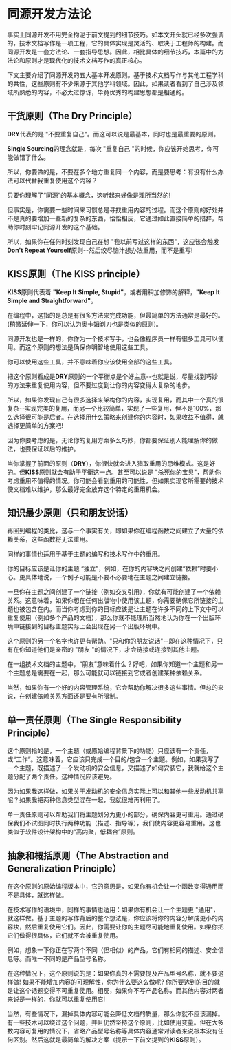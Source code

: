 # 同源开发方法论

事实上同源开发不用完全拘泥于前文提到的细节技巧。如本文开头就已经多次强调的，技术文档写作是一项工程，它的具体实现是灵活的、取决于工程师的构建。而同源开发是一套方法论、一套指导思想。因此，相比具体的细节技巧，本篇中的方法论和原则才是现代化的技术文档写作的真正核心。

下文主要介绍了同源开发的五大基本开发原则。基于技术文档写作与其他工程学科的共性，这些原则有不少来源于其他学科领域。因此，如果读者看到了自己涉及领域所熟悉的内容，不必太过惊讶，毕竟优秀的构建思想都是相通的。

## 干货原则（The Dry Principle）


**DRY**代表的是 "不要重复自己"。而这可以说是最基本，同时也是最重要的原则。

**Single Sourcing**的理念就是，每次 "重复自己 "的时候，你应该开始思考，你可能做错了什么。

所以，你要做的是，不要在多个地方重复同一个内容，而是要思考：有没有什么办法可以代替我重复使用这个内容？

只要你理解了“同源”的基本概念，这听起来好像是理所当然的!

但事实是，你需要一些时间来习惯总是寻找重用内容的过程。而这个原则的好处并不是真的要增加一些新的复杂的东西，恰恰相反，它通过如此直接简单的措辞，帮助你时刻牢记同源开发的这个基础。

所以，如果你在任何时刻发现自己在想 "我以前写过这样的东西"，这应该会触发**Don't Repeat Yourself**原则--然后绞尽脑汁想办法重用，而不是重写!



## KISS原则（The KISS principle）


**KISS**原则代表着 **"Keep It Simple, Stupid"**，或者用稍加修饰的解释，**"Keep It Simple and Straightforward"**。

在编程中，这指的是总是有很多方法来完成功能，但最简单的方法通常是最好的。(稍微延伸一下，你可以认为奥卡姆剃刀也是类似的原则)。

同源开发也是一样的，你作为一个技术写手，也会像程序员一样有很多工具可以使用。而这个原则的想法是确保你明智地使用这些工具。

你可以使用这些工具，并不意味着你应该使用全部的这些工具。

把这个原则看成是**DRY**原则的一个平衡点是个好主意--也就是说，尽量找到巧妙的方法来重复使用内容，但不要过度到让你的内容变得太复杂的地步。

所以，如果你发现自己有很多选择来架构你的内容，实现复用，而其中一个真的很复杂--实现完美的复用，而另一个比较简单，实现了一些复用，但不是100%，那么选择很可能是后者。在选择用什么策略来创建你的内容时，如果收益不值得，就选择更简单的方案吧!

因为你要考虑的是，无论你的复用方案多么巧妙，你都要保证别人能理解你的做法，也要保证以后的维护。

当你掌握了前面的原则（**DRY**），你很快就会进入猎取重用的思维模式。这是好的。但**KISS**原则就会有助于平衡这一点。甚至可以说是 "杀死你的宝贝"，帮助你考虑重用不值得的情况。你可能会看到重用的可能性，但如果实现它所需要的技术使文档难以维护，那么最好完全放弃这个特定的重用机会。

## 知识最少原则（只和朋友说话）

再回到编程的类比，这与一个事实有关，即如果你在编程函数之间建立了大量的依赖关系，这些函数将无法重用。

同样的事情也适用于基于主题的编写和技术写作中的重用。

你的目标应该是让你的主题 “独立”，例如，在你的内容块之间创建“依赖”时要小心。更具体地说，一个例子可能是不要不必要地在主题之间建立链接。

一旦你在主题之间创建了一个链接（例如交叉引用），你就有可能创建了一个依赖关系。这意味着，如果你想在任何出版物中使用该主题，你需要确保它所链接的主题也被包含在内。而当你考虑到你的目标应该是让主题在许多不同的上下文中可以重复使用（例如多个产品的文档），那么你就不能理所当然地认为你在一个出版环境中链接到的目标主题实际上会出现在另一个出版环境中。

这个原则的另一个名字也许更有帮助。"只和你的朋友说话"--即在这种情况下，只有在你知道他们是亲密的 "朋友 "的情况下，才会链接或连接到其他主题。

在一组技术文档的主题中，“朋友”意味着什么？好吧，如果你知道一个主题和另一个主题总是需要在一起，那么可能就可以链接到它或者创建某种依赖关系。

当然，如果你有一个好的内容管理系统，它会帮助你解决很多这些事情。但总的来说，在创建依赖关系方面还是要有所限制。

## 单一责任原则（The Single Responsibility Principle）


这个原则指的是，一个主题（或原始编程背景下的功能）只应该有一个责任，或“工作”。这意味着，它应该只完成一个目的/包含一个主题。例如，如果我写了一个主题，既描述了一个发动机的安全信息，又描述了如何安装它，我就给这个主题分配了两个责任。这种情况应该避免。

因为如果我这样做，如果关于发动机的安全信息实际上可以和其他一些发动机共享呢？如果我把两种信息类型混在一起，我就很难再利用了。

单一责任原则可以帮助我们将主题划分为更小的部分，确保内容更可重用。通过确保我们不试图同时执行两种功能（描述、指导等），我们使内容更容易重用。这也类似于软件设计架构中的“高内聚，低耦合”原则。

## 抽象和概括原则（The Abstraction and Generalization Principle）


在这个原则的原始编程版本中，它的意思是，如果你有机会让一个函数变得通用而不是具体，就这样做。

在技术写作的语境中，同样的事情也适用：如果你有机会让一个主题更 "通用"，就这样做。基于主题的写作背后的整个想法是，你应该将你的内容分解成更小的内容块，然后重复使用它们。因此，你需要让你的主题尽可能地重复使用。如果你把它们做得很具体，它们就不会被重复使用。

例如，想象一下你正在写两个不同（但相似）的产品。它们有相同的描述、安全信息等。而唯一不同的是产品型号名称。

在这种情况下，这个原则说的是：如果你真的不需要提及产品型号名称，就不要这样做! 如果不能增加内容的可理解性，你为什么要这么做呢? 你所要达到的目的就是让这个话题变得不可重复使用。相反，如果你不写产品名称，而其他内容对两者来说是一样的，你就可以重复使用它!

当然，有些情况下，漏掉具体内容可能会降低文档的质量，那么你就不应该漏掉。有一些技术可以绕过这个问题，并且仍然坚持这个原则，比如使用变量。但在大多数内容可复用的情况下，省略产品型号名称等具体内容通常对读者来说根本没有任何区别。然后这就是最简单的解决方案（提示一下前文提到的**KISS**原则）。
